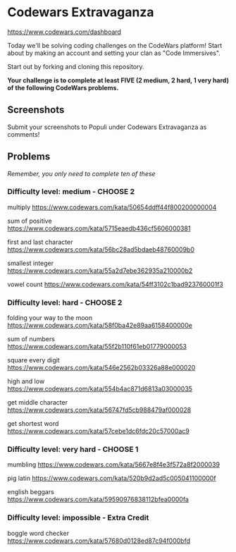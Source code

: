 # Codewars Extravaganza

https://www.codewars.com/dashboard

Today we'll be solving coding challenges on the CodeWars platform! Start about by making an account and setting your clan as "Code Immersives". 

Start out by forking and cloning this repository.

**Your challenge is to complete at least FIVE (2 medium, 2 hard, 1 very hard) of the following CodeWars problems.** 

## Screenshots

Submit your screenshots to Populi under Codewars Extravaganza as comments!

## Problems

_Remember, you only need to complete ten of these_

### Difficulty level: medium - CHOOSE 2

multiply
https://www.codewars.com/kata/50654ddff44f800200000004

sum of positive
https://www.codewars.com/kata/5715eaedb436cf5606000381

first and last character
https://www.codewars.com/kata/56bc28ad5bdaeb48760009b0

smallest integer
https://www.codewars.com/kata/55a2d7ebe362935a210000b2

vowel count
https://www.codewars.com/kata/54ff3102c1bad923760001f3

### Difficulty level: hard - CHOOSE 2

folding your way to the moon
https://www.codewars.com/kata/58f0ba42e89aa6158400000e

sum of numbers
https://www.codewars.com/kata/55f2b110f61eb01779000053

square every digit
https://www.codewars.com/kata/546e2562b03326a88e000020

high and low
https://www.codewars.com/kata/554b4ac871d6813a03000035

get middle character
https://www.codewars.com/kata/56747fd5cb988479af000028

get shortest word
https://www.codewars.com/kata/57cebe1dc6fdc20c57000ac9

### Difficulty level: very hard - CHOOSE 1

mumbling
https://www.codewars.com/kata/5667e8f4e3f572a8f2000039

pig latin
https://www.codewars.com/kata/520b9d2ad5c005041100000f

english beggars
https://www.codewars.com/kata/59590976838112bfea0000fa

### Difficulty level: impossible - Extra Credit

boggle word checker
https://www.codewars.com/kata/57680d0128ed87c94f000bfd
